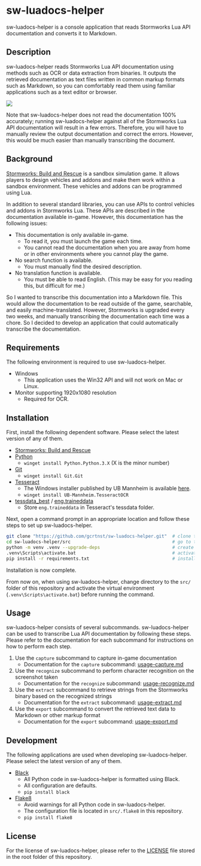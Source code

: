 # sw-luadocs-helper
sw-luadocs-helper is a console application that reads Stormworks Lua API documentation and converts it to Markdown.

## Description
sw-luadocs-helper reads Stormworks Lua API documentation using methods such as OCR or data extraction from binaries. It outputs the retrieved documentation as text files written in common markup formats such as Markdown, so you can comfortably read them using familiar applications such as a text editor or browser.

![](https://i.imgur.com/GiOi9kp.png)

Note that sw-luadocs-helper does not read the documentation 100% accurately; running sw-luadocs-helper against all of the Stormworks Lua API documentation will result in a few errors. Therefore, you will have to manually review the output documentation and correct the errors. However, this would be much easier than manually transcribing the document.

## Background
[Stormworks: Build and Rescue](https://store.steampowered.com/app/573090/Stormworks_Build_and_Rescue/) is a sandbox simulation game. It allows players to design vehicles and addons and make them work within a sandbox environment. These vehicles and addons can be programmed using Lua.

In addition to several standard libraries, you can use APIs to control vehicles and addons in Stormworks Lua. These APIs are described in the documentation available in-game. However, this documentation has the following issues:

- This documentation is only available in-game.
  - To read it, you must launch the game each time.
  - You cannot read the documentation when you are away from home or in other environments where you cannot play the game.
- No search function is available.
  - You must manually find the desired description.
- No translation function is available.
  - You must be able to read English. (This may be easy for you reading this, but difficult for me.)

So I wanted to transcribe this documentation into a Markdown file. This would allow the documentation to be read outside of the game, searchable, and easily machine-translated. However, Stormworks is upgraded every two weeks, and manually transcribing the documentation each time was a chore. So I decided to develop an application that could automatically transcribe the documentation.

## Requirements
The following environment is required to use sw-luadocs-helper.
- Windows
  - This application uses the Win32 API and will not work on Mac or Linux.
- Monitor supporting 1920x1080 resolution
  - Required for OCR.

## Installation
First, install the following dependent software. Please select the latest version of any of them.
- [Stormworks: Build and Rescue](https://store.steampowered.com/app/573090/Stormworks_Build_and_Rescue/)
- [Python](https://www.python.org/)
  - `winget install Python.Python.3.X` (X is the minor number)
- [Git](https://git-scm.com/)
  - `winget install Git.Git`
- [Tesseract](https://github.com/tesseract-ocr/tesseract)
  - The Windows installer published by UB Mannheim is available [here](https://github.com/UB-Mannheim/tesseract/wiki).
  - `winget install UB-Mannheim.TesseractOCR`
- [tessdata_best](https://github.com/tesseract-ocr/tessdata_best) / [eng.traineddata](https://github.com/tesseract-ocr/tessdata_best/blob/main/eng.traineddata)
  - Store `eng.traineddata` in Tesseract's tessdata folder.

Next, open a command prompt in an appropriate location and follow these steps to set up sw-luadocs-helper.

```sh
git clone "https://github.com/gcrtnst/sw-luadocs-helper.git"  # clone this repository locally
cd sw-luadocs-helper/src                                      # go to the src/ folder of this repository
python -m venv .venv --upgrade-deps                           # create venv
.venv\Scripts\activate.bat                                    # activate venv
pip install -r requirements.txt                               # install dependent packages
```

Installation is now complete.

From now on, when using sw-luadocs-helper, change directory to the `src/` folder of this repository and activate the virtual environment (`.venv\Scripts\activate.bat`) before running the command.

## Usage
sw-luadocs-helper consists of several subcommands. sw-luadocs-helper can be used to transcribe Lua API documentation by following these steps. Please refer to the documentation for each subcommand for instructions on how to perform each step.
1. Use the `capture` subcommand to capture in-game documentation
    - Documentation for the `capture` subcommand: [usage-capture.md](usage-capture.md)
2. Use the `recognize` subcommand to perform character recognition on the screenshot taken
    - Documentation for the `recognize` subcommand: [usage-recognize.md](usage-recognize.md)
3. Use the `extract` subcommand to retrieve strings from the Stormworks binary based on the recognized strings
    - Documentation for the `extract` subcommand: [usage-extract.md](usage-extract.md)
4. Use the `export` subcommand to convert the retrieved text data to Markdown or other markup format
    - Documentation for the `export` subcommand: [usage-export.md](usage-export.md)

## Development
The following applications are used when developing sw-luadocs-helper. Please select the latest version of any of them.
- [Black](https://github.com/psf/black)
  - All Python code in sw-luadocs-helper is formatted using Black.
  - All configuration are defaults.
  - `pip install black`
- [Flake8](https://github.com/pycqa/flake8)
  - Avoid warnings for all Python code in sw-luadocs-helper.
  - The configuration file is located in `src/.flake8` in this repository.
  - `pip install flake8`

## License
For the license of sw-luadocs-helper, please refer to the [LICENSE](../../LICENSE) file stored in the root folder of this repository.
